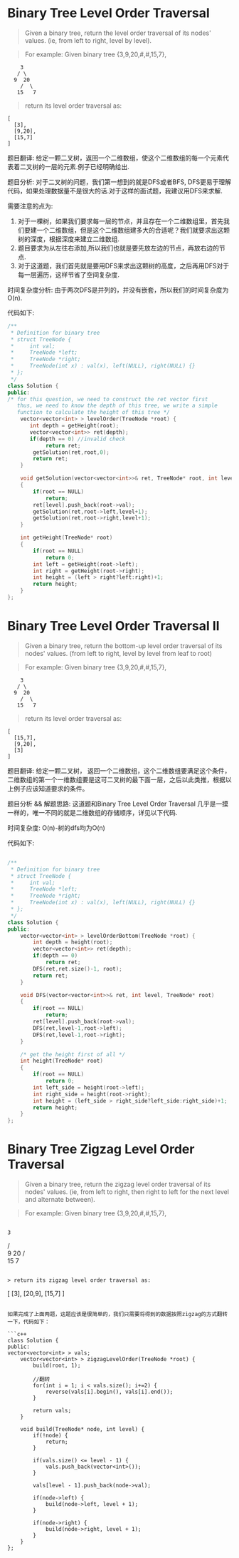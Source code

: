 # Binary Tree Level Order Traversal

> Given a binary tree, return the level order traversal of its nodes' values. (ie, from left to right, level by level).

> For example:
Given binary tree {3,9,20,#,#,15,7},

```
    3
   / \
  9  20
    /  \
   15   7
```
> return its level order traversal as:

```
[
  [3],
  [9,20],
  [15,7]
]
```

题目翻译:
给定一颗二叉树，返回一个二维数组，使这个二维数组的每一个元素代表着二叉树的一层的元素.例子已经明确给出.

题目分析:
对于二叉树的问题，我们第一想到的就是DFS或者BFS, DFS更易于理解代码，如果处理数据量不是很大的话.对于这样的面试题，我建议用DFS来求解.

需要注意的点为:
1. 对于一棵树，如果我们要求每一层的节点，并且存在一个二维数组里，首先我们要建一个二维数组，但是这个二维数组建多大的合适呢？我们就要求出这颗树的深度，根据深度来建立二维数组.
2. 题目要求为从左往右添加,所以我们也就是要先放左边的节点，再放右边的节点.
3. 对于这道题，我们首先就是要用DFS来求出这颗树的高度，之后再用DFS对于每一层遍历，这样节省了空间复杂度.

时间复杂度分析:
由于两次DFS是并列的，并没有嵌套，所以我们的时间复杂度为O(n).

代码如下:
```c++
/**
 * Definition for binary tree
 * struct TreeNode {
 *     int val;
 *     TreeNode *left;
 *     TreeNode *right;
 *     TreeNode(int x) : val(x), left(NULL), right(NULL) {}
 * };
 */
class Solution {
public:
/* for this question, we need to construct the ret vector first
   thus, we need to know the depth of this tree, we write a simple
   function to calculate the height of this tree */
    vector<vector<int> > levelOrder(TreeNode *root) {
       int depth = getHeight(root);
       vector<vector<int>> ret(depth);
       if(depth == 0) //invalid check
            return ret;
        getSolution(ret,root,0);
        return ret;
    }

    void getSolution(vector<vector<int>>& ret, TreeNode* root, int level)
    {
        if(root == NULL)
            return;
        ret[level].push_back(root->val);
        getSolution(ret,root->left,level+1);
        getSolution(ret,root->right,level+1);
    }

    int getHeight(TreeNode* root)
    {
        if(root == NULL)
            return 0;
        int left = getHeight(root->left);
        int right = getHeight(root->right);
        int height = (left > right?left:right)+1;
        return height;
    }
};
```

# Binary Tree Level Order Traversal II

> Given a binary tree, return the bottom-up level order traversal of its nodes' values. (from left to right, level by level from leaf to root)


> For example:
Given binary tree {3,9,20,#,#,15,7},

```
    3
   / \
  9  20
    /  \
   15   7
```
> return its level order traversal as:

```
[
  [15,7],
  [9,20],
  [3]
]

```
题目翻译:
给定一颗二叉树， 返回一个二维数组，这个二维数组要满足这个条件，二维数组的第一个一维数组要是这可二叉树的最下面一层，之后以此类推，根据以上例子应该知道要求的条件。

题目分析 && 解题思路:
这道题和Binary Tree Level Order Traversal 几乎是一摸一样的，唯一不同的就是二维数组的存储顺序，详见以下代码.

时间复杂度:
O(n)-树的dfs均为O(n)

代码如下:
```c++

/**
 * Definition for binary tree
 * struct TreeNode {
 *     int val;
 *     TreeNode *left;
 *     TreeNode *right;
 *     TreeNode(int x) : val(x), left(NULL), right(NULL) {}
 * };
 */
class Solution {
public:
    vector<vector<int> > levelOrderBottom(TreeNode *root) {
        int depth = height(root);
        vector<vector<int>> ret(depth);
        if(depth == 0)
            return ret;
        DFS(ret,ret.size()-1, root);
        return ret;
    }

    void DFS(vector<vector<int>>& ret, int level, TreeNode* root)
    {
        if(root == NULL)
            return;
        ret[level].push_back(root->val);
        DFS(ret,level-1,root->left);
        DFS(ret,level-1,root->right);
    }

    /* get the height first of all */
    int height(TreeNode* root)
    {
        if(root == NULL)
            return 0;
        int left_side = height(root->left);
        int right_side = height(root->right);
        int height = (left_side > right_side?left_side:right_side)+1;
        return height;
    }
};

```

# Binary Tree Zigzag Level Order Traversal

> Given a binary tree, return the zigzag level order traversal of its nodes' values. (ie, from left to right, then right to left for the next level and alternate between).

> For example:
> Given binary tree {3,9,20,#,#,15,7},

> ```
    3
   / \
  9  20
    /  \
   15   7
```

> return its zigzag level order traversal as:
```
[
  [3],
  [20,9],
  [15,7]
]
```

如果完成了上面两题，这题应该是很简单的，我们只需要将得到的数据按照zigzag的方式翻转一下，代码如下：

```c++
class Solution {
public:
vector<vector<int> > vals;
    vector<vector<int> > zigzagLevelOrder(TreeNode *root) {
        build(root, 1);

        //翻转
        for(int i = 1; i < vals.size(); i+=2) {
            reverse(vals[i].begin(), vals[i].end());
        }

        return vals;
    }

    void build(TreeNode* node, int level) {
        if(!node) {
            return;
        }

        if(vals.size() <= level - 1) {
            vals.push_back(vector<int>());
        }

        vals[level - 1].push_back(node->val);

        if(node->left) {
            build(node->left, level + 1);
        }

        if(node->right) {
            build(node->right, level + 1);
        }
    }
};
```
